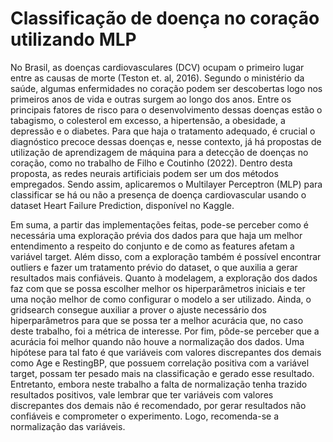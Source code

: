 # Classificação de doença no coração utilizando MLP

No Brasil, as doenças cardiovasculares (DCV) ocupam o primeiro lugar entre as causas de morte (Teston et. al, 2016). Segundo o ministério da saúde, algumas enfermidades no coração podem ser descobertas logo nos primeiros anos de vida e outras surgem ao longo dos anos. Entre os principais fatores de risco para o desenvolvimento dessas doenças estão o tabagismo, o colesterol em excesso, a hipertensão, a obesidade, a depressão e o diabetes.
Para que haja o tratamento adequado, é crucial o diagnóstico precoce dessas doenças e, nesse contexto, já há propostas de utilização de aprendizagem de máquina para a detecção de doenças no coração, como no trabalho de Filho e Coutinho (2022).
Dentro desta proposta, as redes neurais artificiais podem ser um dos métodos empregados. Sendo assim, aplicaremos o Multilayer Perceptron (MLP) para classificar se há ou não a presença de doença cardiovascular usando o dataset Heart Failure Prediction, disponível no Kaggle.


Em suma, a partir das implementações feitas, pode-se perceber como é necessária uma exploração prévia dos dados para que haja um melhor entendimento a respeito do conjunto e de como as features afetam a variável target. Além disso, com a exploração também é possível encontrar outliers e fazer um tratamento prévio do dataset, o que auxilia a gerar resultados mais confiáveis.
Quanto à modelagem, a exploração dos dados faz com que se possa escolher melhor os hiperparâmetros iniciais e ter uma noção melhor de como configurar o modelo a ser utilizado. Ainda, o gridsearch consegue auxiliar a prover o ajuste necessário dos hiperparâmetros para que se possa ter a melhor acurácia que, no caso deste trabalho, foi a métrica de interesse.
Por fim, pôde-se perceber que a acurácia foi melhor quando não houve a normalização dos dados. Uma hipótese para tal fato é que variáveis com valores discrepantes dos demais como Age e RestingBP, que possuem correlação positiva com a variável target, possam ter pesado mais na classificação e gerado esse resultado. Entretanto, embora neste trabalho a falta de normalização tenha trazido resultados positivos, vale lembrar que ter variáveis com valores discrepantes dos demais não é recomendado, por gerar resultados não confiáveis e comprometer o experimento. Logo, recomenda-se a normalização das variáveis.
